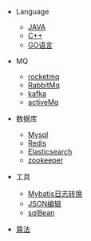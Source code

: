 
* Language
    * [JAVA](/README)
    * [C++](/c++/README)
    * [GO语言](/golang/README)
* MQ
    * [rocketmq](/MQ/rocketmq/rocketmq.md)
    * [RabbitMq](/MQ/RabbitMq/RabbitMq.md)
    * [kafka](/MQ/kafka/kafka.md)
    * [activeMq](/MQ/activeMq/activeMq.md)
* 数据库
    * [Mysql](/database/mysql/)
    * [Redis](/database/redis/)
    * [Elasticsearch](/database/es/)
    * [zookeeper](/database/zookeeper/README)
* 工具
    * [Mybatis日志转换](/xiaoxiao/html/sql.html ':ignore')
    * [JSON编辑](/xiaoxiao/html/json/index.html ':ignore')
    * [sqlBean](/xiaoxiao/html/sqlBean/sqlBean.html ':ignore')

* [算法](/algorithm/)